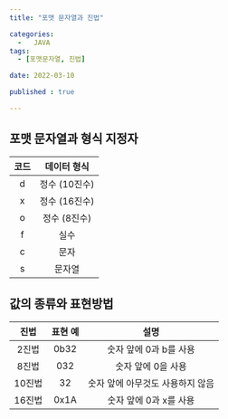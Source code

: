 ```yaml
---
title: "포맷 문자열과 진법" 

categories:
  -   JAVA
tags:
  - [포맷문자열, 진법]

date: 2022-03-10

published : true

---
```


## 포맷 문자열과 형식 지정자

코드 | 데이터 형식
:----:|:----:
d | 정수 (10진수)
x | 정수 (16진수)
o | 정수 (8진수)
f | 실수
c | 문자
s | 문자열

## 값의 종류와 표현방법

진법 | 표현 예 | 설명
:----:|:----:|:---:
2진법 | 0b32 | 숫자 앞에 0과 b를 사용
8진법 | 032 | 숫자 앞에 0을 사용
10진법 | 32 | 숫자 앞에 아무것도 사용하지 않음
16진법 | 0x1A | 숫자 앞에 0과 x를 사용